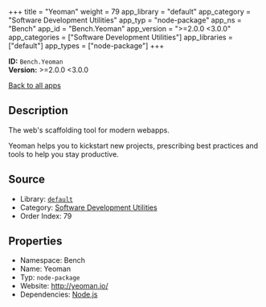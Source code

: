 ﻿+++
title = "Yeoman"
weight = 79
app_library = "default"
app_category = "Software Development Utilities"
app_typ = "node-package"
app_ns = "Bench"
app_id = "Bench.Yeoman"
app_version = ">=2.0.0 <3.0.0"
app_categories = ["Software Development Utilities"]
app_libraries = ["default"]
app_types = ["node-package"]
+++

**ID:** `Bench.Yeoman`  
**Version:** >=2.0.0 <3.0.0  
<!--more-->

[Back to all apps](/apps/)

## Description
The web's scaffolding tool for modern webapps.

Yeoman helps you to kickstart new projects, prescribing best practices and tools
to help you stay productive.

## Source

* Library: [`default`](/app_libraries/default)
* Category: [Software Development Utilities](/app_categories/software-development-utilities)
* Order Index: 79

## Properties

* Namespace: Bench
* Name: Yeoman
* Typ: `node-package`
* Website: <http://yeoman.io/>
* Dependencies: [Node.js](/apps/Bench.Node)

